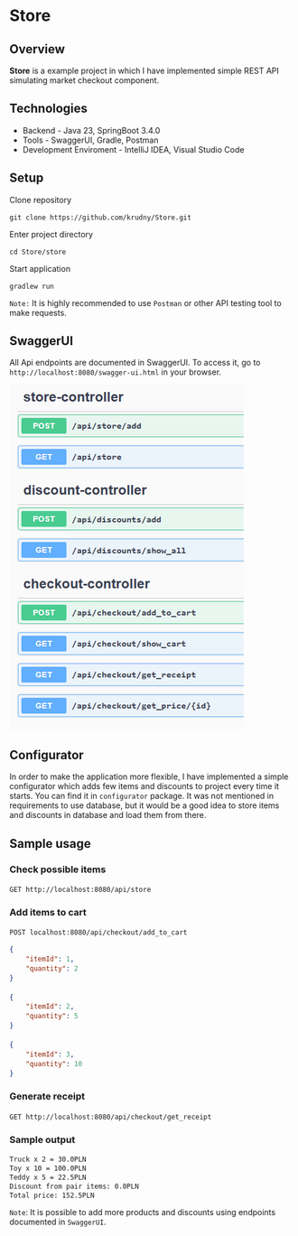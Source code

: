 # Store

## Overview

**Store** is a example project in which I have implemented simple REST API simulating market checkout component. 


## Technologies

- Backend - Java 23, SpringBoot 3.4.0
- Tools - SwaggerUI, Gradle, Postman
- Development Enviroment - IntelliJ IDEA, Visual Studio Code

## Setup

Clone repository

```
git clone https://github.com/krudny/Store.git
```

Enter project directory

```
cd Store/store
```

Start application 

```
gradlew run
```

`Note:` It is highly recommended to use `Postman` or other API testing tool to make requests. 

## SwaggerUI

All Api endpoints are documented in SwaggerUI. To access it, go to `http://localhost:8080/swagger-ui.html` in your browser.

![SwaggerUI](image.png)

## Configurator

In order to make the application more flexible, I have implemented a simple configurator which adds few items and discounts to project every time it starts. 
You can find it in `configurator` package. It was not mentioned in requirements to use database, but it would be a good idea to store items and discounts in database and load them from there. 

## Sample usage

### Check possible items
   
`GET http://localhost:8080/api/store`

### Add items to cart

`POST localhost:8080/api/checkout/add_to_cart`

```json
{
    "itemId": 1,
    "quantity": 2
}

{
    "itemId": 2,
    "quantity": 5
}

{
    "itemId": 3,
    "quantity": 10
}
```

### Generate receipt
   
`GET http://localhost:8080/api/checkout/get_receipt`

### Sample output
```
Truck x 2 = 30.0PLN 
Toy x 10 = 100.0PLN 
Teddy x 5 = 22.5PLN 
Discount from pair items: 0.0PLN 
Total price: 152.5PLN
```

`Note`: It is possible to add more products and discounts using endpoints documented in `SwaggerUI`.
   